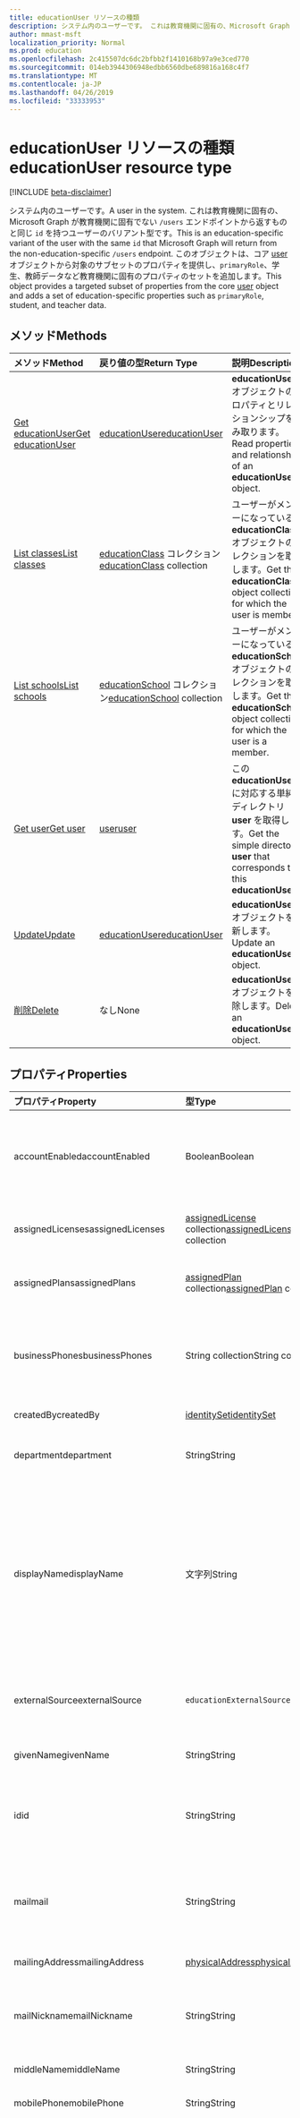 ```yaml
---
title: educationUser リソースの種類
description: システム内のユーザーです。 これは教育機関に固有の、Microsoft Graph が教育機関に固有でない `/users` エンドポイントから返すものと同じ `id` を持つユーザーのバリアント型です。
author: mmast-msft
localization_priority: Normal
ms.prod: education
ms.openlocfilehash: 2c415507dc6dc2bfbb2f1410168b97a9e3ced770
ms.sourcegitcommit: 014eb3944306948edbb6560dbe689816a168c4f7
ms.translationtype: MT
ms.contentlocale: ja-JP
ms.lasthandoff: 04/26/2019
ms.locfileid: "33333953"
---
```

# <a name="educationuser-resource-type"></a><span data-ttu-id="b7731-104">educationUser リソースの種類</span><span class="sxs-lookup"><span data-stu-id="b7731-104">educationUser resource type</span></span>

[!INCLUDE [beta-disclaimer](../../includes/beta-disclaimer.md)]

<span data-ttu-id="b7731-105">システム内のユーザーです。</span><span class="sxs-lookup"><span data-stu-id="b7731-105">A user in the system.</span></span> <span data-ttu-id="b7731-106">これは教育機関に固有の、Microsoft Graph が教育機関に固有でない `/users` エンドポイントから返すものと同じ `id` を持つユーザーのバリアント型です。</span><span class="sxs-lookup"><span data-stu-id="b7731-106">This is an education-specific variant of the user with the same `id` that Microsoft Graph will return from the non-education-specific `/users` endpoint.</span></span>
<span data-ttu-id="b7731-107">このオブジェクトは、コア [user](user.md) オブジェクトから対象のサブセットのプロパティを提供し、`primaryRole`、学生、教師データなど教育機関に固有のプロパティのセットを追加します。</span><span class="sxs-lookup"><span data-stu-id="b7731-107">This object provides a targeted subset of properties from the core [user](user.md) object and adds a set of education-specific properties such as `primaryRole`, student, and teacher data.</span></span>


## <a name="methods"></a><span data-ttu-id="b7731-108">メソッド</span><span class="sxs-lookup"><span data-stu-id="b7731-108">Methods</span></span>

| <span data-ttu-id="b7731-109">メソッド</span><span class="sxs-lookup"><span data-stu-id="b7731-109">Method</span></span>           | <span data-ttu-id="b7731-110">戻り値の型</span><span class="sxs-lookup"><span data-stu-id="b7731-110">Return Type</span></span>    |<span data-ttu-id="b7731-111">説明</span><span class="sxs-lookup"><span data-stu-id="b7731-111">Description</span></span>|
|:---------------|:--------|:----------|
|[<span data-ttu-id="b7731-112">Get educationUser</span><span class="sxs-lookup"><span data-stu-id="b7731-112">Get educationUser</span></span>](../api/educationuser-get.md) | [<span data-ttu-id="b7731-113">educationUser</span><span class="sxs-lookup"><span data-stu-id="b7731-113">educationUser</span></span>](educationuser.md) |<span data-ttu-id="b7731-114">**educationUser** オブジェクトのプロパティとリレーションシップを読み取ります。</span><span class="sxs-lookup"><span data-stu-id="b7731-114">Read properties and relationships of an **educationUser** object.</span></span>|
|[<span data-ttu-id="b7731-115">List classes</span><span class="sxs-lookup"><span data-stu-id="b7731-115">List classes</span></span>](../api/educationuser-list-classes.md) |<span data-ttu-id="b7731-116">[educationClass](educationclass.md) コレクション</span><span class="sxs-lookup"><span data-stu-id="b7731-116">[educationClass](educationclass.md) collection</span></span>| <span data-ttu-id="b7731-117">ユーザーがメンバーになっている **educationClass** オブジェクトのコレクションを取得します。</span><span class="sxs-lookup"><span data-stu-id="b7731-117">Get the **educationClass** object collection for which the user is member.</span></span>|
|[<span data-ttu-id="b7731-118">List schools</span><span class="sxs-lookup"><span data-stu-id="b7731-118">List schools</span></span>](../api/educationuser-list-schools.md) |<span data-ttu-id="b7731-119">[educationSchool](educationschool.md) コレクション</span><span class="sxs-lookup"><span data-stu-id="b7731-119">[educationSchool](educationschool.md) collection</span></span>| <span data-ttu-id="b7731-120">ユーザーがメンバーになっている **educationSchool** オブジェクトのコレクションを取得します。</span><span class="sxs-lookup"><span data-stu-id="b7731-120">Get the **educationSchool** object collection for which the user is a member.</span></span>|
|[<span data-ttu-id="b7731-121">Get user</span><span class="sxs-lookup"><span data-stu-id="b7731-121">Get user</span></span>](../api/educationuser-get-user.md) |[<span data-ttu-id="b7731-122">user</span><span class="sxs-lookup"><span data-stu-id="b7731-122">user</span></span>](user.md)| <span data-ttu-id="b7731-123">この **educationUser** に対応する単純なディレクトリ **user** を取得します。</span><span class="sxs-lookup"><span data-stu-id="b7731-123">Get the simple directory **user** that corresponds to this **educationUser**.</span></span>|
|[<span data-ttu-id="b7731-124">Update</span><span class="sxs-lookup"><span data-stu-id="b7731-124">Update</span></span>](../api/educationuser-update.md) | [<span data-ttu-id="b7731-125">educationUser</span><span class="sxs-lookup"><span data-stu-id="b7731-125">educationUser</span></span>](educationuser.md)   |<span data-ttu-id="b7731-126">**educationUser** オブジェクトを更新します。</span><span class="sxs-lookup"><span data-stu-id="b7731-126">Update an **educationUser** object.</span></span> |
|[<span data-ttu-id="b7731-127">削除</span><span class="sxs-lookup"><span data-stu-id="b7731-127">Delete</span></span>](../api/educationuser-delete.md) | <span data-ttu-id="b7731-128">なし</span><span class="sxs-lookup"><span data-stu-id="b7731-128">None</span></span> |<span data-ttu-id="b7731-129">**educationUser** オブジェクトを削除します。</span><span class="sxs-lookup"><span data-stu-id="b7731-129">Delete an **educationUser** object.</span></span> |

## <a name="properties"></a><span data-ttu-id="b7731-130">プロパティ</span><span class="sxs-lookup"><span data-stu-id="b7731-130">Properties</span></span>
| <span data-ttu-id="b7731-131">プロパティ</span><span class="sxs-lookup"><span data-stu-id="b7731-131">Property</span></span>     | <span data-ttu-id="b7731-132">型</span><span class="sxs-lookup"><span data-stu-id="b7731-132">Type</span></span>   |<span data-ttu-id="b7731-133">説明</span><span class="sxs-lookup"><span data-stu-id="b7731-133">Description</span></span>|
|:---------------|:--------|:----------|
|<span data-ttu-id="b7731-134">accountEnabled</span><span class="sxs-lookup"><span data-stu-id="b7731-134">accountEnabled</span></span>|<span data-ttu-id="b7731-135">Boolean</span><span class="sxs-lookup"><span data-stu-id="b7731-135">Boolean</span></span>| <span data-ttu-id="b7731-136">アカウントが有効な場合は **true**。それ以外の場合は **false**。</span><span class="sxs-lookup"><span data-stu-id="b7731-136">**True** if the account is enabled; otherwise, **false**.</span></span> <span data-ttu-id="b7731-137">このプロパティは、ユーザーの作成時に必要です。</span><span class="sxs-lookup"><span data-stu-id="b7731-137">This property is required when a user is created.</span></span> <span data-ttu-id="b7731-138">$filter をサポートします。</span><span class="sxs-lookup"><span data-stu-id="b7731-138">Supports $filter.</span></span>    |
|<span data-ttu-id="b7731-139">assignedLicenses</span><span class="sxs-lookup"><span data-stu-id="b7731-139">assignedLicenses</span></span>|<span data-ttu-id="b7731-140">[assignedLicense](assignedlicense.md) collection</span><span class="sxs-lookup"><span data-stu-id="b7731-140">[assignedLicense](assignedlicense.md) collection</span></span>|<span data-ttu-id="b7731-p104">ユーザーに割り当てられているライセンス。null 許容ではありません。</span><span class="sxs-lookup"><span data-stu-id="b7731-p104">The licenses that are assigned to the user. Not nullable.</span></span>            |
|<span data-ttu-id="b7731-143">assignedPlans</span><span class="sxs-lookup"><span data-stu-id="b7731-143">assignedPlans</span></span>|<span data-ttu-id="b7731-144">[assignedPlan](assignedplan.md) collection</span><span class="sxs-lookup"><span data-stu-id="b7731-144">[assignedPlan](assignedplan.md) collection</span></span>|<span data-ttu-id="b7731-p105">ユーザーに割り当てられているプラン。読み取り専用です。null 許容ではありません。</span><span class="sxs-lookup"><span data-stu-id="b7731-p105">The plans that are assigned to the user. Read-only. Not nullable.</span></span> |
|<span data-ttu-id="b7731-148">businessPhones</span><span class="sxs-lookup"><span data-stu-id="b7731-148">businessPhones</span></span>|<span data-ttu-id="b7731-149">String collection</span><span class="sxs-lookup"><span data-stu-id="b7731-149">String collection</span></span>|<span data-ttu-id="b7731-150">ユーザーの電話番号。</span><span class="sxs-lookup"><span data-stu-id="b7731-150">The telephone numbers for the user.</span></span> <span data-ttu-id="b7731-151">**メモ:** 文字列コレクションですが、このプロパティに設定できるのは 1 つの数字のみです。</span><span class="sxs-lookup"><span data-stu-id="b7731-151">**Note:** Although this is a string collection, only one number can be set for this property.</span></span>|
|<span data-ttu-id="b7731-152">createdBy</span><span class="sxs-lookup"><span data-stu-id="b7731-152">createdBy</span></span>|[<span data-ttu-id="b7731-153">identitySet</span><span class="sxs-lookup"><span data-stu-id="b7731-153">identitySet</span></span>](identityset.md)| <span data-ttu-id="b7731-154">ユーザーを作成したエンティティ。</span><span class="sxs-lookup"><span data-stu-id="b7731-154">Entity who created the user.</span></span> |
|<span data-ttu-id="b7731-155">department</span><span class="sxs-lookup"><span data-stu-id="b7731-155">department</span></span>|<span data-ttu-id="b7731-156">String</span><span class="sxs-lookup"><span data-stu-id="b7731-156">String</span></span>|<span data-ttu-id="b7731-p107">ユーザーが働いている部門の名前。$filter をサポートします。</span><span class="sxs-lookup"><span data-stu-id="b7731-p107">The name for the department in which the user works. Supports $filter.</span></span>|
|<span data-ttu-id="b7731-159">displayName</span><span class="sxs-lookup"><span data-stu-id="b7731-159">displayName</span></span>|<span data-ttu-id="b7731-160">文字列</span><span class="sxs-lookup"><span data-stu-id="b7731-160">String</span></span>|<span data-ttu-id="b7731-161">アドレス帳に表示されるユーザーの名前。</span><span class="sxs-lookup"><span data-stu-id="b7731-161">The name displayed in the address book for the user.</span></span> <span data-ttu-id="b7731-162">これは通常、ユーザーの名前、ミドルネームのイニシャル、姓の組み合わせになります。</span><span class="sxs-lookup"><span data-stu-id="b7731-162">This is usually the combination of the user's first name, middle initial, and last name.</span></span> <span data-ttu-id="b7731-163">このプロパティはユーザーの作成時に必須です。更新時にクリアすることはできません。</span><span class="sxs-lookup"><span data-stu-id="b7731-163">This property is required when a user is created and it cannot be cleared during updates.</span></span> <span data-ttu-id="b7731-164">$filter および $orderby をサポートします。</span><span class="sxs-lookup"><span data-stu-id="b7731-164">Supports $filter and $orderby.</span></span>|
|<span data-ttu-id="b7731-165">externalSource</span><span class="sxs-lookup"><span data-stu-id="b7731-165">externalSource</span></span>|`educationExternalSource`| <span data-ttu-id="b7731-166">このユーザーが作成された場所。</span><span class="sxs-lookup"><span data-stu-id="b7731-166">Where this user was created from.</span></span> <span data-ttu-id="b7731-167">可能な値は、`sis`、`manual`、`unkownFutureValue` です。</span><span class="sxs-lookup"><span data-stu-id="b7731-167">Possible values are: `sis`, `manual`, `unkownFutureValue`.</span></span>|
|<span data-ttu-id="b7731-168">givenName</span><span class="sxs-lookup"><span data-stu-id="b7731-168">givenName</span></span>|<span data-ttu-id="b7731-169">String</span><span class="sxs-lookup"><span data-stu-id="b7731-169">String</span></span>|<span data-ttu-id="b7731-p110">ユーザーの名。$filter をサポートします。</span><span class="sxs-lookup"><span data-stu-id="b7731-p110">The given name (first name) of the user. Supports $filter.</span></span>|
|<span data-ttu-id="b7731-172">id</span><span class="sxs-lookup"><span data-stu-id="b7731-172">id</span></span>|<span data-ttu-id="b7731-173">String</span><span class="sxs-lookup"><span data-stu-id="b7731-173">String</span></span>|<span data-ttu-id="b7731-p111">ユーザーの一意の識別子。[directoryObject](directoryobject.md) から継承されます。キー。null 許容ではありません。読み取り専用です。</span><span class="sxs-lookup"><span data-stu-id="b7731-p111">The unique identifier for the user. Inherited from [directoryObject](directoryobject.md). Key. Not nullable. Read-only.</span></span>|
|<span data-ttu-id="b7731-179">mail</span><span class="sxs-lookup"><span data-stu-id="b7731-179">mail</span></span>|<span data-ttu-id="b7731-180">String</span><span class="sxs-lookup"><span data-stu-id="b7731-180">String</span></span>|<span data-ttu-id="b7731-181">ユーザーの SMTP アドレス (たとえば、"jeff@contoso.onmicrosoft.com")。</span><span class="sxs-lookup"><span data-stu-id="b7731-181">The SMTP address for the user; for example, "jeff@contoso.onmicrosoft.com".</span></span> <span data-ttu-id="b7731-182">読み取り専用。</span><span class="sxs-lookup"><span data-stu-id="b7731-182">Read-Only.</span></span> <span data-ttu-id="b7731-183">$filter をサポートします。</span><span class="sxs-lookup"><span data-stu-id="b7731-183">Supports $filter.</span></span>|
|<span data-ttu-id="b7731-184">mailingAddress</span><span class="sxs-lookup"><span data-stu-id="b7731-184">mailingAddress</span></span>|[<span data-ttu-id="b7731-185">physicalAddress</span><span class="sxs-lookup"><span data-stu-id="b7731-185">physicalAddress</span></span>](physicaladdress.md)| <span data-ttu-id="b7731-186">ユーザーのメール アドレス。</span><span class="sxs-lookup"><span data-stu-id="b7731-186">Mail address of user.</span></span>|
|<span data-ttu-id="b7731-187">mailNickname</span><span class="sxs-lookup"><span data-stu-id="b7731-187">mailNickname</span></span>|<span data-ttu-id="b7731-188">String</span><span class="sxs-lookup"><span data-stu-id="b7731-188">String</span></span>|<span data-ttu-id="b7731-p113">ユーザーの電子メール エイリアス。ユーザーの作成時に、このプロパティを指定する必要があります。$filter をサポートします。</span><span class="sxs-lookup"><span data-stu-id="b7731-p113">The mail alias for the user. This property must be specified when a user is created. Supports $filter.</span></span>|
|<span data-ttu-id="b7731-192">middleName</span><span class="sxs-lookup"><span data-stu-id="b7731-192">middleName</span></span>| <span data-ttu-id="b7731-193">String</span><span class="sxs-lookup"><span data-stu-id="b7731-193">String</span></span> | <span data-ttu-id="b7731-194">ユーザーのミドル ネーム。</span><span class="sxs-lookup"><span data-stu-id="b7731-194">The middle name of user.</span></span>|
|<span data-ttu-id="b7731-195">mobilePhone</span><span class="sxs-lookup"><span data-stu-id="b7731-195">mobilePhone</span></span>|<span data-ttu-id="b7731-196">String</span><span class="sxs-lookup"><span data-stu-id="b7731-196">String</span></span>|<span data-ttu-id="b7731-197">ユーザーの主な携帯電話の番号。</span><span class="sxs-lookup"><span data-stu-id="b7731-197">The primary cellular telephone number for the user.</span></span>|
|<span data-ttu-id="b7731-198">passwordPolicies</span><span class="sxs-lookup"><span data-stu-id="b7731-198">passwordPolicies</span></span>|<span data-ttu-id="b7731-199">String</span><span class="sxs-lookup"><span data-stu-id="b7731-199">String</span></span>|<span data-ttu-id="b7731-200">ユーザーのパスワード ポリシーを指定します。</span><span class="sxs-lookup"><span data-stu-id="b7731-200">Specifies password policies for the user.</span></span> <span data-ttu-id="b7731-201">この値は列挙値であり、可能な 1 つの値は "DisableStrongPassword" です。この場合は、既定のポリシーより脆弱なパスワードを指定できます。</span><span class="sxs-lookup"><span data-stu-id="b7731-201">This value is an enumeration with one possible value being “DisableStrongPassword”, which allows weaker passwords than the default policy to be specified.</span></span> <span data-ttu-id="b7731-202">"DisablePasswordExpiration" を指定することもできます。</span><span class="sxs-lookup"><span data-stu-id="b7731-202">“DisablePasswordExpiration” can also be specified.</span></span> <span data-ttu-id="b7731-203">2 つを一緒に指定できます。例: "DisablePasswordExpiration、DisableStrongPassword"。</span><span class="sxs-lookup"><span data-stu-id="b7731-203">The two can be specified together; for example: "DisablePasswordExpiration, DisableStrongPassword".</span></span>|
|<span data-ttu-id="b7731-204">passwordProfile</span><span class="sxs-lookup"><span data-stu-id="b7731-204">passwordProfile</span></span>|[<span data-ttu-id="b7731-205">passwordProfile</span><span class="sxs-lookup"><span data-stu-id="b7731-205">passwordProfile</span></span>](passwordprofile.md)|<span data-ttu-id="b7731-p115">ユーザーのパスワード プロファイルを指定します。プロファイルには、ユーザーのパスワードが含まれています。このプロパティは、ユーザーの作成時に必要です。プロファイルにあるパスワードは、**passwordPolicies** プロパティによって指定されている最小要件を満たす必要があります。既定では、強力なパスワードが必要です。</span><span class="sxs-lookup"><span data-stu-id="b7731-p115">Specifies the password profile for the user. The profile contains the user’s password. This property is required when a user is created. The password in the profile must satisfy minimum requirements as specified by the **passwordPolicies** property. By default, a strong password is required.</span></span>|
|<span data-ttu-id="b7731-211">preferredLanguage</span><span class="sxs-lookup"><span data-stu-id="b7731-211">preferredLanguage</span></span>|<span data-ttu-id="b7731-212">String</span><span class="sxs-lookup"><span data-stu-id="b7731-212">String</span></span>|<span data-ttu-id="b7731-213">ユーザーが設定する言語。</span><span class="sxs-lookup"><span data-stu-id="b7731-213">The preferred language for the user.</span></span> <span data-ttu-id="b7731-214">ISO 639-1 コードに従う必要があります。例: "en-US"。</span><span class="sxs-lookup"><span data-stu-id="b7731-214">Should follow ISO 639-1 Code; for example, "en-US".</span></span>|
|<span data-ttu-id="b7731-215">primaryRole</span><span class="sxs-lookup"><span data-stu-id="b7731-215">primaryRole</span></span>|<span data-ttu-id="b7731-216">string</span><span class="sxs-lookup"><span data-stu-id="b7731-216">string</span></span>| <span data-ttu-id="b7731-217">ユーザーの既定のロール。</span><span class="sxs-lookup"><span data-stu-id="b7731-217">Default role for a user.</span></span> <span data-ttu-id="b7731-218">ユーザーのロールは、個々のクラスで異なる場合があります。</span><span class="sxs-lookup"><span data-stu-id="b7731-218">The user's role might be different in an individual class.</span></span> <span data-ttu-id="b7731-219">使用可能な値: `student`、`teacher`、`enum_sentinel`。</span><span class="sxs-lookup"><span data-stu-id="b7731-219">Possible values are: `student`, `teacher`, `enum_sentinel`.</span></span> <span data-ttu-id="b7731-220">$filter をサポートします。</span><span class="sxs-lookup"><span data-stu-id="b7731-220">Supports $filter.</span></span>|
|<span data-ttu-id="b7731-221">provisionedPlans</span><span class="sxs-lookup"><span data-stu-id="b7731-221">provisionedPlans</span></span>|<span data-ttu-id="b7731-222">[provisionedPlan](provisionedplan.md)コレクション</span><span class="sxs-lookup"><span data-stu-id="b7731-222">[provisionedPlan](provisionedplan.md) collection</span></span>|<span data-ttu-id="b7731-p118">ユーザーのために用意されたプラン。読み取り専用です。null 許容ではありません。</span><span class="sxs-lookup"><span data-stu-id="b7731-p118">The plans that are provisioned for the user. Read-only. Not nullable.</span></span> |
|<span data-ttu-id="b7731-226">residenceAddress</span><span class="sxs-lookup"><span data-stu-id="b7731-226">residenceAddress</span></span>|[<span data-ttu-id="b7731-227">physicalAddress</span><span class="sxs-lookup"><span data-stu-id="b7731-227">physicalAddress</span></span>](physicaladdress.md)| <span data-ttu-id="b7731-228">ユーザーが在住している場所のアドレス。</span><span class="sxs-lookup"><span data-stu-id="b7731-228">Address where user lives.</span></span>|
|<span data-ttu-id="b7731-229">その他の連絡先</span><span class="sxs-lookup"><span data-stu-id="b7731-229">relatedContacts</span></span>|<span data-ttu-id="b7731-230">その他の[連絡先](relatedcontact.md)コレクション</span><span class="sxs-lookup"><span data-stu-id="b7731-230">[relatedContact](relatedcontact.md) collection</span></span>|<span data-ttu-id="b7731-231">ユーザーに関連する連絡先のセット。</span><span class="sxs-lookup"><span data-stu-id="b7731-231">Set of contacts related to the user.</span></span>  <span data-ttu-id="b7731-232">このオプションのプロパティは $select 句で指定する必要があり、個々のユーザーに対してのみ取得できます。</span><span class="sxs-lookup"><span data-stu-id="b7731-232">This optional property must be specified in a $select clause and can only be retrieved for an individual user.</span></span>|
|<span data-ttu-id="b7731-233">student</span><span class="sxs-lookup"><span data-stu-id="b7731-233">student</span></span>|[<span data-ttu-id="b7731-234">educationStudent</span><span class="sxs-lookup"><span data-stu-id="b7731-234">educationStudent</span></span>](educationstudent.md)| <span data-ttu-id="b7731-235">プライマリ ロールが学生の場合、このブロックには学生固有のデータが含まれます。</span><span class="sxs-lookup"><span data-stu-id="b7731-235">If the primary role is student, this block will contain student specific data.</span></span>|
|<span data-ttu-id="b7731-236">surname</span><span class="sxs-lookup"><span data-stu-id="b7731-236">surname</span></span>|<span data-ttu-id="b7731-237">String</span><span class="sxs-lookup"><span data-stu-id="b7731-237">String</span></span>|<span data-ttu-id="b7731-p120">ユーザーの姓。$filter をサポートします。</span><span class="sxs-lookup"><span data-stu-id="b7731-p120">The user's surname (family name or last name). Supports $filter.</span></span>|
|<span data-ttu-id="b7731-240">teacher</span><span class="sxs-lookup"><span data-stu-id="b7731-240">teacher</span></span>|[<span data-ttu-id="b7731-241">educationTeacher</span><span class="sxs-lookup"><span data-stu-id="b7731-241">educationTeacher</span></span>](educationteacher.md)| <span data-ttu-id="b7731-242">プライマリ ロールが教師の場合、このブロックには教師固有のデータが含まれます。</span><span class="sxs-lookup"><span data-stu-id="b7731-242">If the primary role is teacher, this block will conatin teacher specific data.</span></span>|
|<span data-ttu-id="b7731-243">usageLocation</span><span class="sxs-lookup"><span data-stu-id="b7731-243">usageLocation</span></span>|<span data-ttu-id="b7731-244">String</span><span class="sxs-lookup"><span data-stu-id="b7731-244">String</span></span>|<span data-ttu-id="b7731-245">2 文字の国コード (ISO 規格 3166)</span><span class="sxs-lookup"><span data-stu-id="b7731-245">A two-letter country code (ISO standard 3166).</span></span> <span data-ttu-id="b7731-246">国や地域におけるサービスの利用可能性を確認することが法的に義務付けられているため、ライセンスを割り当てられるユーザーには必須です。</span><span class="sxs-lookup"><span data-stu-id="b7731-246">Required for users who will be assigned licenses due to a legal requirement to check for availability of services in countries or regions.</span></span> <span data-ttu-id="b7731-247">たとえば、"US"、"JP"、"GB" などです。</span><span class="sxs-lookup"><span data-stu-id="b7731-247">Examples include: "US", "JP", and "GB".</span></span> <span data-ttu-id="b7731-248">null 許容ではありません。</span><span class="sxs-lookup"><span data-stu-id="b7731-248">Not nullable.</span></span> <span data-ttu-id="b7731-249">$filter をサポートします。</span><span class="sxs-lookup"><span data-stu-id="b7731-249">Supports $filter.</span></span>|
|<span data-ttu-id="b7731-250">userPrincipalName</span><span class="sxs-lookup"><span data-stu-id="b7731-250">userPrincipalName</span></span>|<span data-ttu-id="b7731-251">文字列型 (String)</span><span class="sxs-lookup"><span data-stu-id="b7731-251">String</span></span>|<span data-ttu-id="b7731-p122">ユーザーのユーザー プリンシパル名 (UPN)。UPN は、インターネット標準 RFC 822 に基づいた、インターネット スタイルのユーザーのログイン名です。規則では、これはユーザーの電子メール名にマップされる必要があります。一般的な形式は alias@domain です。このドメインは、検証済みドメインのテナントのコレクション内に存在している必要があります。このプロパティは、ユーザーの作成時に必要です。テナントの検証済みのドメインには、[organization](organization.md) の **verifiedDomains** プロパティからアクセスできます。$filter および $orderby をサポートします。</span><span class="sxs-lookup"><span data-stu-id="b7731-p122">The user principal name (UPN) of the user. The UPN is an Internet-style login name for the user based on the Internet standard RFC 822. By convention, this should map to the user's email name. The general format is alias@domain, where domain must be present in the tenant’s collection of verified domains. This property is required when a user is created. The verified domains for the tenant can be accessed from the **verifiedDomains** property of [organization](organization.md). Supports $filter and $orderby.</span></span>
|<span data-ttu-id="b7731-259">userType</span><span class="sxs-lookup"><span data-stu-id="b7731-259">userType</span></span>|<span data-ttu-id="b7731-260">String</span><span class="sxs-lookup"><span data-stu-id="b7731-260">String</span></span>|<span data-ttu-id="b7731-p123">ディレクトリ内のユーザーの種類を分類するために使用する文字列値 (“Member”、“Guest” など)。$filter をサポートします。</span><span class="sxs-lookup"><span data-stu-id="b7731-p123">A string value that can be used to classify user types in your directory, such as “Member” and “Guest”. Supports $filter.</span></span>          |

## <a name="relationships"></a><span data-ttu-id="b7731-263">リレーションシップ</span><span class="sxs-lookup"><span data-stu-id="b7731-263">Relationships</span></span>
| <span data-ttu-id="b7731-264">リレーションシップ</span><span class="sxs-lookup"><span data-stu-id="b7731-264">Relationship</span></span> | <span data-ttu-id="b7731-265">型</span><span class="sxs-lookup"><span data-stu-id="b7731-265">Type</span></span>   |<span data-ttu-id="b7731-266">説明</span><span class="sxs-lookup"><span data-stu-id="b7731-266">Description</span></span>|
|:---------------|:--------|:----------|
|<span data-ttu-id="b7731-267">classes</span><span class="sxs-lookup"><span data-stu-id="b7731-267">classes</span></span>|<span data-ttu-id="b7731-268">[educationClass](educationclass.md) コレクション</span><span class="sxs-lookup"><span data-stu-id="b7731-268">[educationClass](educationclass.md) collection</span></span>| <span data-ttu-id="b7731-269">ユーザーが属しているクラス。</span><span class="sxs-lookup"><span data-stu-id="b7731-269">Classes to which the user belongs.</span></span> <span data-ttu-id="b7731-270">Null 許容型。</span><span class="sxs-lookup"><span data-stu-id="b7731-270">Nullable.</span></span>|
|<span data-ttu-id="b7731-271">schools</span><span class="sxs-lookup"><span data-stu-id="b7731-271">schools</span></span>|<span data-ttu-id="b7731-272">[educationSchool](educationschool.md) コレクション</span><span class="sxs-lookup"><span data-stu-id="b7731-272">[educationSchool](educationschool.md) collection</span></span>| <span data-ttu-id="b7731-273">ユーザーが属している学校。</span><span class="sxs-lookup"><span data-stu-id="b7731-273">Schools to which the user belongs.</span></span> <span data-ttu-id="b7731-274">Null 許容型。</span><span class="sxs-lookup"><span data-stu-id="b7731-274">Nullable.</span></span>|
|<span data-ttu-id="b7731-275">assignments</span><span class="sxs-lookup"><span data-stu-id="b7731-275">assignments</span></span>| [<span data-ttu-id="b7731-276">educationAssignment</span><span class="sxs-lookup"><span data-stu-id="b7731-276">educationAssignment</span></span>](educationassignment.md)| <span data-ttu-id="b7731-277">ユーザーの割り当てのリスト。</span><span class="sxs-lookup"><span data-stu-id="b7731-277">List of assignments for the user.</span></span> <span data-ttu-id="b7731-278">Null 許容型。</span><span class="sxs-lookup"><span data-stu-id="b7731-278">Nullable.</span></span>|

## <a name="json-representation"></a><span data-ttu-id="b7731-279">JSON 表記</span><span class="sxs-lookup"><span data-stu-id="b7731-279">JSON representation</span></span>

<span data-ttu-id="b7731-280">リソースの JSON 表記を次に示します。</span><span class="sxs-lookup"><span data-stu-id="b7731-280">The following is a JSON representation of the resource.</span></span>

<!-- {
  "blockType": "resource",
  "keyProperty": "id",
  "optionalProperties": [

  ],
  "@odata.type": "microsoft.graph.educationUser"
}-->

```json
{
  "id": "string",
  "displayName": "string",
  "givenName": "string",
  "middleName": "string",
  "surname": "string",
  "mail": "string",
  "mobilePhone": "string",
  "createdBy": {"@odata.type": "microsoft.graph.identitySet"},
  "externalSource": "string",
  "mailingAddress": {"@odata.type": "microsoft.graph.physicalAddress"},
  "primaryRole": "string",
  "residenceAddress": {"@odata.type": "microsoft.graph.physicalAddress"},
  "student": {"@odata.type": "microsoft.graph.educationStudent"},
  "teacher": {"@odata.type": "microsoft.graph.educationTeacher"},
  "accountEnabled": true,
  "assignedLicenses": [{"@odata.type": "microsoft.graph.assignedLicense"}],
  "assignedPlans": [{"@odata.type": "microsoft.graph.assignedPlan"}],
  "businessPhones": ["string"],
  "department": "string",
  "mailNickname": "string",
  "passwordPolicies": "string",
  "passwordProfile": {"@odata.type": "microsoft.graph.passwordProfile"},
  "preferredLanguage": "string",
  "provisionedPlans": [{"@odata.type": "microsoft.graph.provisionedPlan"}],
  "relatedContacts": [{"@odata.type": "microsoft.graph.relatedContact"}],
  "usageLocation": "string",
  "userPrincipalName": "string",
  "userType": "string"
}

```

<!-- uuid: 8fcb5dbc-d5aa-4681-8e31-b001d5168d79
2015-10-25 14:57:30 UTC -->
<!--
{
  "type": "#page.annotation",
  "description": "educationUser resource",
  "keywords": "",
  "section": "documentation",
  "tocPath": "",
  "suppressions": []
}
-->
